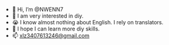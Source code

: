 - 👋 Hi, I’m @NWENN7
- 👀 I am very interested in diy. 
- 😭 I know almost nothing about English. I rely on translators.
- 💞️ I hope I can learn more diy skills.
- 📫 xlz3407613246@gmail.com

<!---
NWENN7/NWENN7 is a ✨ special ✨ repository because its `README.md` (this file) appears on your GitHub profile.
You can click the Preview link to take a look at your changes.
--->
